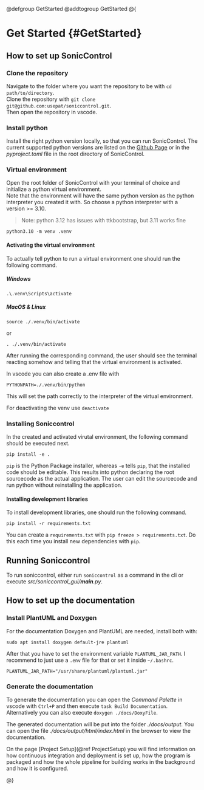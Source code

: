 @defgroup GetStarted
@addtogroup GetStarted
@{

# Get Started {#GetStarted}

## How to set up SonicControl

### Clone the repository

Navigate to the folder where you want the repository to be with `cd path/to/directory`.  
Clone the repository with `git clone git@github.com:usepat/soniccontrol.git`.  
Then open the repository in vscode.

### Install python

Install the right python version locally, so that you can run SonicControl. The current supported python versions are listed on the [Github Page](https://github.com/usepat/soniccontrol) or in the *pyproject.toml* file in the root directory of SonicControl. 

### Virtual environment

Open the root folder of SonicControl with your terminal of choice and initialize a python virtual environment.  
Note that the environment will have the same python version as the python interpreter you created it with. So choose a python interpreter with a version >= 3.10. 

> Note: python 3.12 has issues with ttkbootstrap, but 3.11 works fine

```
python3.10 -m venv .venv
```

#### Activating the virtual environment

To actually tell python to run a virtual environment one should run the following command.

##### Windows
```
.\.venv\Scripts\activate
```

##### MacOS & Linux
```
source ./.venv/bin/activate
```
or
```
. ./.venv/bin/activate
```

After running the corresponding command, the user should see the terminal reacting somehow and telling that the virtual environment is activated.

In vscode you can also create a .env file with 
```
PYTHONPATH=./.venv/bin/python
```
This will set the path correctly to the interpreter of the virtual environment.

For deactivating the venv use `deactivate`

### Installing Soniccontrol

In the created and activated virutal environment, the following command should be executed next.

```
pip install -e .
```

``pip`` is the Python Package installer, whereas ``-e`` tells ``pip``, that the installed code should be editable. This results into python declaring the root sourcecode as the actual application. The user can edit the sourcecode and run python without reinstalling the application.

#### Installing development libraries

To install development libraries, one should run the following command.
```
pip install -r requirements.txt
```

You can create a `requirements.txt` with `pip freeze > requirements.txt`. Do this each time you install new dependencies with `pip`.

## Running Soniccontrol

To run soniccontrol, either run `soniccontrol` as a command in the cli or execute *src/soniccontrol_gui/__main__.py*.

## How to set up the documentation

### Install PlantUML and Doxygen

For the documentation Doxygen and PlantUML are needed, install both with:
```
sudo apt install doxygen default-jre plantuml
```
After that you have to set the environment variable `PLANTUML_JAR_PATH`. I recommend to just use a `.env` file for that or set it inside `~/.bashrc`.
```
PLANTUML_JAR_PATH="/usr/share/plantuml/plantuml.jar"
```

### Generate the documentation

To generate the documentation you can open the *Command Palette* in vscode with `Ctrl+P` and then execute `task Build Documentation`.
Alternatively you can also execute `doxygen ./docs/DoxyFile`.

The generated documentation will be put into the folder *./docs/output*.
You can open the file *./docs/output/html/index.html* in the browser to view the documentation.

On the page [Project Setup](@ref ProjectSetup) you will find information on how continuous integration and deployment is set up, how the program is packaged and how the whole pipeline for building works in the background and how it is configured.

@}